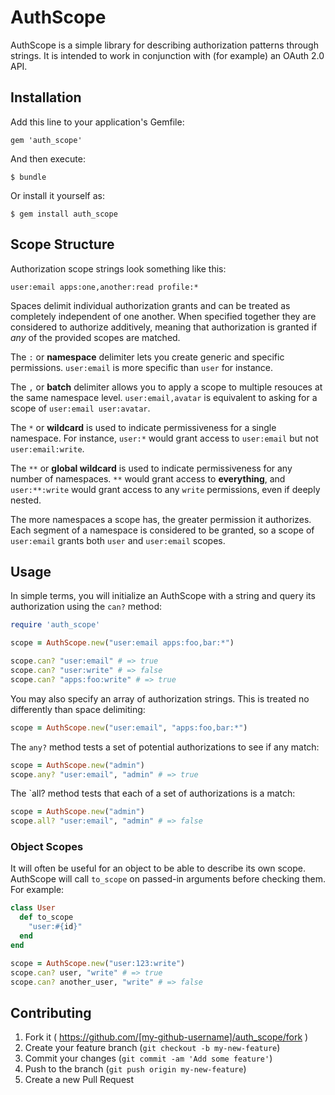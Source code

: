 # AuthScope

AuthScope is a simple library for describing authorization patterns through strings.
It is intended to work in conjunction with (for example) an OAuth 2.0 API.

## Installation

Add this line to your application's Gemfile:

    gem 'auth_scope'

And then execute:

    $ bundle

Or install it yourself as:

    $ gem install auth_scope

## Scope Structure

Authorization scope strings look something like this:    

    user:email apps:one,another:read profile:*
    
Spaces delimit individual authorization grants and can be treated as
completely independent of one another. When specified together they are
considered to authorize additively, meaning that authorization is granted
if *any* of the provided scopes are matched.

The `:` or **namespace** delimiter lets you create generic and specific
permissions. `user:email` is more specific than `user` for instance.

The `,` or **batch** delimiter allows you to apply a scope to multiple
resouces at the same namespace level. `user:email,avatar` is equivalent
to asking for a scope of `user:email user:avatar`.

The `*` or **wildcard** is used to indicate permissiveness for a single
namespace. For instance, `user:*` would grant access to `user:email`
but not `user:email:write`.

The `**` or **global wildcard** is used to indicate permissiveness for
any number of namespaces. `**` would grant access to **everything**, and
`user:**:write` would grant access to any `write` permissions, even if
deeply nested.

The more namespaces a scope has, the greater permission it authorizes.
Each segment of a namespace is considered to be granted, so a scope of
`user:email` grants both `user` and `user:email` scopes.

## Usage

In simple terms, you will initialize an AuthScope with a string and query
its authorization using the `can?` method:

```ruby
require 'auth_scope'

scope = AuthScope.new("user:email apps:foo,bar:*")

scope.can? "user:email" # => true
scope.can? "user:write" # => false
scope.can? "apps:foo:write" # => true
```

You may also specify an array of authorization strings. This is treated no
differently than space delimiting:

```ruby
scope = AuthScope.new("user:email", "apps:foo,bar:*")
```

The `any?` method tests a set of potential authorizations to see if any match:

```ruby
scope = AuthScope.new("admin")
scope.any? "user:email", "admin" # => true
```

The `all? method tests that each of a set of authorizations is a match:

```ruby
scope = AuthScope.new("admin")
scope.all? "user:email", "admin" # => false
```

### Object Scopes

It will often be useful for an object to be able to describe its own scope.
AuthScope will call `to_scope` on passed-in arguments before checking them.
For example:

```ruby
class User
  def to_scope
    "user:#{id}"
  end
end

scope = AuthScope.new("user:123:write")
scope.can? user, "write" # => true
scope.can? another_user, "write" # => false
```

## Contributing

1. Fork it ( https://github.com/[my-github-username]/auth_scope/fork )
2. Create your feature branch (`git checkout -b my-new-feature`)
3. Commit your changes (`git commit -am 'Add some feature'`)
4. Push to the branch (`git push origin my-new-feature`)
5. Create a new Pull Request
